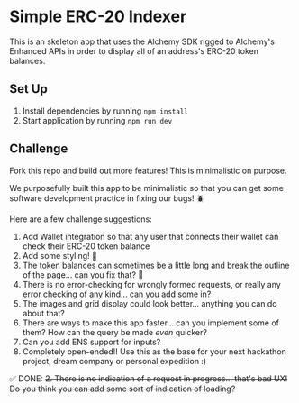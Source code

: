 # Simple ERC-20 Indexer

This is an skeleton app that uses the Alchemy SDK rigged to Alchemy's Enhanced APIs in order to display all of an address's ERC-20 token balances.

## Set Up

1. Install dependencies by running `npm install`
2. Start application by running `npm run dev`

## Challenge

Fork this repo and build out more features! This is minimalistic on purpose.

We purposefully built this app to be minimalistic so that you can get some software development practice in fixing our bugs! 🪲

Here are a few challenge suggestions:

1. Add Wallet integration so that any user that connects their wallet can check their ERC-20 token balance
2. Add some styling! 🎨
3. The token balances can sometimes be a little long and break the outline of the page... can you fix that? 🔧
4. There is no error-checking for wrongly formed requests, or really any error checking of any kind... can you add some in?
5. The images and grid display could look better... anything you can do about that?
6. There are ways to make this app faster... can you implement some of them? How can the query be made _even_ quicker?
7. Can you add ENS support for inputs?
8. Completely open-ended!! Use this as the base for your next hackathon project, dream company or personal expedition :)

✅ DONE:
~~2. There is no indication of a request in progress... that's bad UX! Do you think you can add some sort of indication of loading?~~

